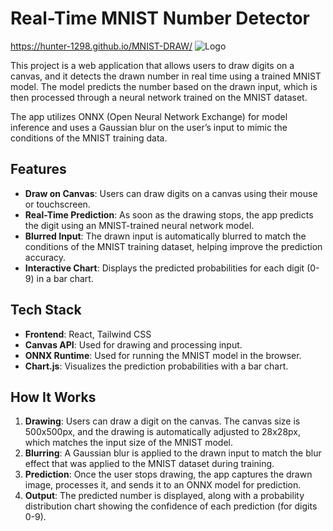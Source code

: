# Real-Time MNIST Number Detector

https://hunter-1298.github.io/MNIST-DRAW/
![Logo](Frontend_Picture.png)

This project is a web application that allows users to draw digits on a canvas, and it detects the drawn number in real time using a trained MNIST model. The model predicts the number based on the drawn input, which is then processed through a neural network trained on the MNIST dataset.

The app utilizes ONNX (Open Neural Network Exchange) for model inference and uses a Gaussian blur on the user’s input to mimic the conditions of the MNIST training data.

## Features

- **Draw on Canvas**: Users can draw digits on a canvas using their mouse or touchscreen.
- **Real-Time Prediction**: As soon as the drawing stops, the app predicts the digit using an MNIST-trained neural network model.
- **Blurred Input**: The drawn input is automatically blurred to match the conditions of the MNIST training dataset, helping improve the prediction accuracy.
- **Interactive Chart**: Displays the predicted probabilities for each digit (0-9) in a bar chart.

## Tech Stack

- **Frontend**: React, Tailwind CSS
- **Canvas API**: Used for drawing and processing input.
- **ONNX Runtime**: Used for running the MNIST model in the browser.
- **Chart.js**: Visualizes the prediction probabilities with a bar chart.

## How It Works

1. **Drawing**: Users can draw a digit on the canvas. The canvas size is 500x500px, and the drawing is automatically adjusted to 28x28px, which matches the input size of the MNIST model.
2. **Blurring**: A Gaussian blur is applied to the drawn input to match the blur effect that was applied to the MNIST dataset during training.
3. **Prediction**: Once the user stops drawing, the app captures the drawn image, processes it, and sends it to an ONNX model for prediction.
4. **Output**: The predicted number is displayed, along with a probability distribution chart showing the confidence of each prediction (for digits 0-9).
